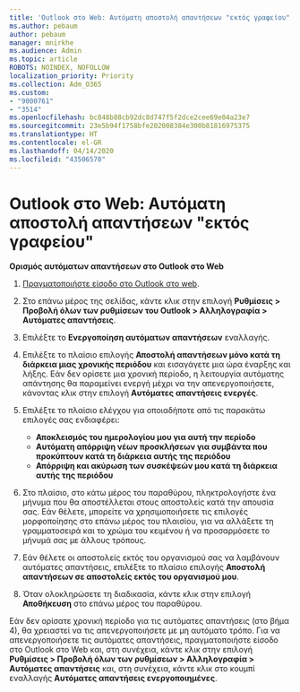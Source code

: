 ```yaml
---
title: 'Outlook στο Web: Αυτόματη αποστολή απαντήσεων "εκτός γραφείου"'
ms.author: pebaum
author: pebaum
manager: mnirkhe
ms.audience: Admin
ms.topic: article
ROBOTS: NOINDEX, NOFOLLOW
localization_priority: Priority
ms.collection: Adm_O365
ms.custom:
- "9000761"
- "3514"
ms.openlocfilehash: bc848b88cb92dc8d747f5f2dce2cee69e04a23e7
ms.sourcegitcommit: 23e5b94f1758bfe202008384e300b81816975375
ms.translationtype: HT
ms.contentlocale: el-GR
ms.lasthandoff: 04/14/2020
ms.locfileid: "43506570"
---
```

# <a name="outlook-on-the-web-send-out-of-office-replies"></a>Outlook στο Web: Αυτόματη αποστολή απαντήσεων "εκτός γραφείου"

**Ορισμός αυτόματων απαντήσεων στο Outlook στο Web**

1. [Πραγματοποιήστε είσοδο στο Outlook στο web](https://support.office.com/el-GR/article/how-to-sign-in-to-outlook-on-the-web-763fab4d-0138-4814-b450-37fc286bcb79).

2. Στο επάνω μέρος της σελίδας, κάντε κλικ στην επιλογή **Ρυθμίσεις > Προβολή όλων των ρυθμίσεων του Outlook > Αλληλογραφία > Αυτόματες απαντήσεις**.

3. Επιλέξτε το **Ενεργοποίηση αυτόματων απαντήσεων** εναλλαγής.

4. Επιλέξτε το πλαίσιο επιλογής **Αποστολή απαντήσεων μόνο κατά τη διάρκεια μιας χρονικής περιόδου** και εισαγάγετε μια ώρα έναρξης και λήξης. Εάν δεν ορίσετε μια χρονική περίοδο, η λειτουργία αυτόματης απάντησης θα παραμείνει ενεργή μέχρι να την απενεργοποιήσετε, κάνοντας κλικ στην επιλογή **Αυτόματες απαντήσεις ενεργές**.

5. Επιλέξτε το πλαίσιο ελέγχου για οποιαδήποτε από τις παρακάτω επιλογές σας ενδιαφέρει:
    - **Αποκλεισμός του ημερολογίου μου για αυτή την περίοδο**
    - **Αυτόματη απόρριψη νέων προσκλήσεων για συμβάντα που προκύπτουν κατά τη διάρκεια αυτής της περιόδου**
    - **Απόρριψη και ακύρωση των συσκέψεών μου κατά τη διάρκεια αυτής της περιόδου**

6. Στο πλαίσιο, στο κάτω μέρος του παραθύρου, πληκτρολογήστε ένα μήνυμα που θα αποστέλλεται στους αποστολείς κατά την απουσία σας. Εάν θέλετε, μπορείτε να χρησιμοποιήσετε τις επιλογές μορφοποίησης στο επάνω μέρος του πλαισίου, για να αλλάξετε τη γραμματοσειρά και το χρώμα του κειμένου ή να προσαρμόσετε το μήνυμά σας με άλλους τρόπους.

7. Εάν θέλετε οι αποστολείς εκτός του οργανισμού σας να λαμβάνουν αυτόματες απαντήσεις, επιλέξτε το πλαίσιο επιλογής **Αποστολή απαντήσεων σε αποστολείς εκτός του οργανισμού μου**.

8. Όταν ολοκληρώσετε τη διαδικασία, κάντε κλικ στην επιλογή **Αποθήκευση** στο επάνω μέρος του παραθύρου.

Εάν δεν ορίσατε χρονική περίοδο για τις αυτόματες απαντήσεις (στο βήμα 4), θα χρειαστεί να τις απενεργοποιήσετε με μη αυτόματο τρόπο. Για να απενεργοποιήσετε τις αυτόματες απαντήσεις, πραγματοποιήστε είσοδο στο Outlook στο Web και, στη συνέχεια, κάντε κλικ στην επιλογή **Ρυθμίσεις > Προβολή όλων των ρυθμίσεων > Αλληλογραφία > Αυτόματες απαντήσεις** και, στη συνέχεια, κάντε κλικ στο κουμπί εναλλαγής **Αυτόματες απαντήσεις ενεργοποιημένες**.
